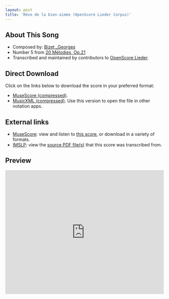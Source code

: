 ```yaml
---
layout: post
title: 'Rêve de la bien-aimée (OpenScore Lieder Corpus)'
---
```


## About This Song

- Composed by: [Bizet,_Georges](https://fourscoreandmore.org/openscore/lieder/Bizet,_Georges)
- Number 5 from [20 Mélodies, Op.21](https://fourscoreandmore.org/openscore/lieder/Bizet,_Georges/20_Mélodies,_Op.21)
- Transcribed and maintained by contributors to [OpenScore Lieder].

[OpenScore Lieder]: https://musescore.com/openscore-lieder-corpus

## Direct Download

Click on the links below to download the score in your preferred format:
- [MuseScore (compressed)](https://github.com/openscore/lieder/blob/main/scores/Bizet,_Georges/20_Mélodies,_Op.21/05_Rêve_de_la_bien-aimée/lc6888209.mscz?raw=true).
- [MusicXML (compressed)](https://github.com/openscore/lieder/blob/main/scores/Bizet,_Georges/20_Mélodies,_Op.21/05_Rêve_de_la_bien-aimée/lc6888209.mxl?raw=true). Use this version to open the file in other notation apps.

## External links

- [MuseScore]: view and listen to [this score][MuseScore], or download in a variety of formats.
- [IMSLP]: view the [source PDF file(s)][IMSLP] that this score was transcribed from.

[MuseScore]: https://musescore.com/score/6888209
[IMSLP]: https://imslp.org/wiki/Special:ReverseLookup/342985

## Preview

<iframe width="100%" height="394" src="https://musescore.com/openscore-lieder-corpus/scores/6888209/embed" frameborder="0" allowfullscreen allow="autoplay; fullscreen"></iframe>
